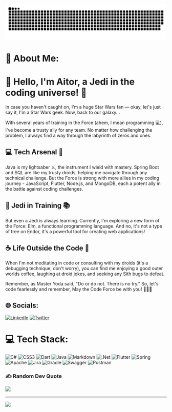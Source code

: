 <picture>
  <source media="(prefers-color-scheme: dark)" srcset="https://raw.githubusercontent.com/platane/platane/output/github-contribution-grid-snake-dark.svg">
  <source media="(prefers-color-scheme: light)" srcset="https://raw.githubusercontent.com/platane/platane/output/github-contribution-grid-snake.svg">
  <img alt="github contribution grid snake animation" src="https://raw.githubusercontent.com/platane/platane/output/github-contribution-grid-snake.svg">
</picture>


# 💫 About Me:
# 🚀 Hello, I'm Aitor, a Jedi in the coding universe! 🌌

In case you haven't caught on, I'm a huge Star Wars fan — okay, let's just say it, I'm a Star Wars geek. Now, back to our galaxy...

With several years of training in the Force (ahem, I mean programming 💻), I've become a trusty ally for any team. No matter how challenging the problem, I always find a way through the labyrinth of zeros and ones.

## 💻 Tech Arsenal 🤖

Java is my lightsaber ⚔️, the instrument I wield with mastery. Spring Boot and SQL are like my trusty droids, helping me navigate through any technical challenge. But the Force is strong with more allies in my coding journey - JavaScript, Flutter, Node.js, and MongoDB, each a potent ally in the battle against coding challenges.

## 🌱 Jedi in Training 📚

But even a Jedi is always learning. Currently, I'm exploring a new form of the Force: Elm, a functional programming language. And no, it's not a type of tree on Endor, it's a powerful tool for creating web applications!

## ☕ Life Outside the Code 🌠

When I'm not meditating in code or consulting with my droids (it's a debugging technique, don't worry), you can find me enjoying a good outer worlds coffee, laughing at droid jokes, and seeking any Sith bugs to defeat.

Remember, as Master Yoda said, "Do or do not. There is no try." So, let's code fearlessly and remember, May the Code Force be with you! 🚀👨‍💻

## 🌐 Socials:
[![LinkedIn](https://img.shields.io/badge/LinkedIn-%230077B5.svg?logo=linkedin&logoColor=white)](https://linkedin.com/in/aitorsotojimenez) [![Twitter](https://img.shields.io/badge/Twitter-%231DA1F2.svg?logo=Twitter&logoColor=white)](https://twitter.com/aitorsotojimnez) 

# 💻 Tech Stack:
![C#](https://img.shields.io/badge/c%23-%23239120.svg?style=for-the-badge&logo=c-sharp&logoColor=white) ![CSS3](https://img.shields.io/badge/css3-%231572B6.svg?style=for-the-badge&logo=css3&logoColor=white) ![Dart](https://img.shields.io/badge/dart-%230175C2.svg?style=for-the-badge&logo=dart&logoColor=white) ![Java](https://img.shields.io/badge/java-%23ED8B00.svg?style=for-the-badge&logo=java&logoColor=white) ![Markdown](https://img.shields.io/badge/markdown-%23000000.svg?style=for-the-badge&logo=markdown&logoColor=white) ![.Net](https://img.shields.io/badge/.NET-5C2D91?style=for-the-badge&logo=.net&logoColor=white) ![Flutter](https://img.shields.io/badge/Flutter-%2302569B.svg?style=for-the-badge&logo=Flutter&logoColor=white) ![Spring](https://img.shields.io/badge/spring-%236DB33F.svg?style=for-the-badge&logo=spring&logoColor=white) ![Apache](https://img.shields.io/badge/apache-%23D42029.svg?style=for-the-badge&logo=apache&logoColor=white) ![Jira](https://img.shields.io/badge/jira-%230A0FFF.svg?style=for-the-badge&logo=jira&logoColor=white) ![Gradle](https://img.shields.io/badge/Gradle-02303A.svg?style=for-the-badge&logo=Gradle&logoColor=white) ![Swagger](https://img.shields.io/badge/-Swagger-%23Clojure?style=for-the-badge&logo=swagger&logoColor=white) ![Postman](https://img.shields.io/badge/Postman-FF6C37?style=for-the-badge&logo=postman&logoColor=white)

### ✍️ Random Dev Quote
![](https://quotes-github-readme.vercel.app/api?type=horizontal&theme=dark)

---
[![](https://visitcount.itsvg.in/api?id=AitorSoto&icon=0&color=0)](https://visitcount.itsvg.in)


